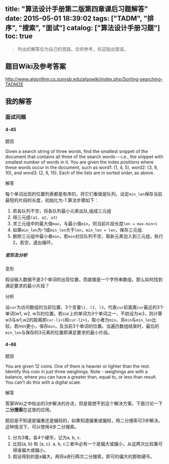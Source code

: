 title: "算法设计手册第二版第四章课后习题解答"
date: 2015-05-01 18:39:02
tags: ["TADM", "排序", "搜索", "面试"]
catalog: ["算法设计手册习题"]
toc: true
---

> 列出的解答仅为自己的思路，仅供参考，欢迎指出错误。

## 题目Wiki及参考答案

http://www.algorithm.cs.sunysb.edu/algowiki/index.php/Sorting-searching-TADM2E

## 我的解答

### 面试问题

#### 4-45

题目

Given a search string of three words, find the smallest snippet of the document that contains all three of the search words---i.e., the snippet with smallest number of words in it. You are given the index positions where these words occur in the document, such as word1: (1, 4, 5), word2: (3, 9, 10), and word3: (2, 6, 15). Each of the lists are in sorted order, as above.

解答

每个单词出现的位置列表都是有序的，将它们看做是队列。设定`min_len`保存当前最短的片段的长度，初始化为-1.算法步骤如下：

1. 若各队列不空，将各队列最小元素出队,组成三元组
2. 得三元组`(a1, a2, a3)`
3. 求三元组中的最大值`max`，与最小值`min`，则当前片段长度`len = max-min+1`
4. 如果`min_len`为-1或`min_len`大于`len`，`min_len = len`，保存三元组.
5. 删除三元组中最小者`min`，若`min`对应队列不空，取新元素加入到三元组，执行2，若空，退出循环。

##### 变形及分析

变形

假设输入数据不是3个单词的出现位置，而直接是一个字符串数组，那么如何找到满足要求的最小片段？

分析

设`cur`为访问数组的当前位置，3个变量`l1, l2, l3`，代表`cur`前面离`cur`最近的3个单词(w1, w2, w3)的位置。若cur上的单词为3个单词之一，不妨设为w3，则计算w3与w1,w2的距离即`cur-l1+1`和`cur-l2+1`，取小者为`min`，另`min`与`min_len`比较，若min更小，保存`min`，及当前3个单词的位置。当遍历数组结束时，最后的`min_len`与保存的3元素的位置即满足要求的最小片段。



<!--more-->


#### 4-46

题目

You are given 12 coins. One of them is heavier or lighter than the rest. Identify this coin in just three weighings.
Note - weighings are with a balance, where you can have a greater than, equal to, or less than result. You can't do this with a digital scale.

解答

答案Wiki之中给出的3步解决的办法，但是我想不到这个解决方案。下面讨论一下 **二分搜索**在这里的应用。

题目是不知道是偏重还是偏轻的，如果知道偏重或偏轻，用二分搜索可3步解决。这种情况下，可以使用4步二分搜索。

1. 分为3堆，各4个硬币，记为a, b, c.
2. 比较(a, b) 和 (a, c). a, b, c三者中必有一个是偏大或偏小，从这两次比较重可得谁偏大或偏小。
3. 假设得到的是a偏大，再将a进行两次二分搜索，即可的偏大的那枚硬币。
